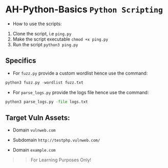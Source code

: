 # AH-Python-Basics `Python Scripting`
- How to use the scripts:
1. Clone the script, i.e `ping.py`
2. Make the script executable `chmod +x ping.py`
3. Run the script `python3 ping.py`

## Specifics
- For `fuzz.py` provide a custom wordlist hence use the command:
```py
python3 fuzz.py -wordlist fuzz.txt
```

- For `parse_logs.py` provide the logs file hence use the command:
```py
python3 parse_logs.py -file logs.txt
```

## Target Vuln Assets:
- Domain `vulnweb.com`
- Subdomain `http://testphp.vulnweb.com/`

- Domain `example.com`

>> For Learning Purposes Only!
